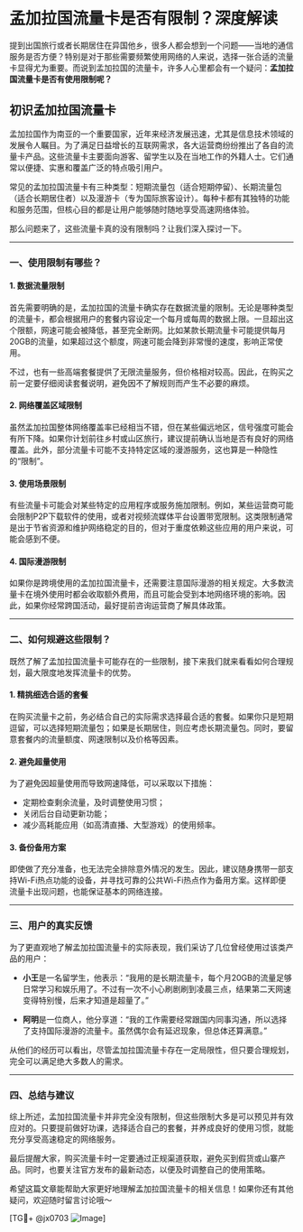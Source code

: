 # 孟加拉国流量卡是否有限制？深度解读

提到出国旅行或者长期居住在异国他乡，很多人都会想到一个问题——当地的通信服务是否方便？特别是对于那些需要频繁使用网络的人来说，选择一张合适的流量卡显得尤为重要。而说到孟加拉国的流量卡，许多人心里都会有一个疑问：**孟加拉国流量卡是否有使用限制呢？**

## 初识孟加拉国流量卡

孟加拉国作为南亚的一个重要国家，近年来经济发展迅速，尤其是信息技术领域的发展令人瞩目。为了满足日益增长的互联网需求，各大运营商纷纷推出了各自的流量卡产品。这些流量卡主要面向游客、留学生以及在当地工作的外籍人士。它们通常以便捷、实惠和覆盖广泛的特点吸引用户。

常见的孟加拉国流量卡有三种类型：短期流量包（适合短期停留）、长期流量包（适合长期居住者）以及漫游卡（专为国际旅客设计）。每种卡都有其独特的功能和服务范围，但核心目的都是让用户能够随时随地享受高速网络体验。

那么问题来了，这些流量卡真的没有限制吗？让我们深入探讨一下。

---

### 一、使用限制有哪些？

#### 1. 数据流量限制
首先需要明确的是，孟加拉国的流量卡确实存在数据流量的限制。无论是哪种类型的流量卡，都会根据用户的套餐内容设定一个每月或每周的数据上限。一旦超出这个限额，网速可能会被降低，甚至完全断网。比如某款长期流量卡可能提供每月20GB的流量，如果超过这个额度，网速可能会降到非常慢的速度，影响正常使用。

不过，也有一些高端套餐提供了无限流量服务，但价格相对较高。因此，在购买之前一定要仔细阅读套餐说明，避免因不了解规则而产生不必要的麻烦。

#### 2. 网络覆盖区域限制
虽然孟加拉国整体网络覆盖率已经相当不错，但在某些偏远地区，信号强度可能会有所下降。如果你计划前往乡村或山区旅行，建议提前确认当地是否有良好的网络覆盖。此外，部分流量卡可能不支持特定区域的漫游服务，这也算是一种隐性的“限制”。

#### 3. 使用场景限制
有些流量卡可能会对某些特定的应用程序或服务施加限制。例如，某些运营商可能会限制P2P下载软件的使用，或者对视频流媒体平台设置带宽限制。这类限制通常是出于节省资源和维护网络稳定的目的，但对于重度依赖这些应用的用户来说，可能会感到不便。

#### 4. 国际漫游限制
如果你是跨境使用的孟加拉国流量卡，还需要注意国际漫游的相关规定。大多数流量卡在境外使用时都会收取额外费用，而且可能会受到本地网络环境的影响。因此，如果你经常跨国活动，最好提前咨询运营商了解具体政策。

---

### 二、如何规避这些限制？

既然了解了孟加拉国流量卡可能存在的一些限制，接下来我们就来看看如何合理规划，最大限度地发挥流量卡的优势。

#### 1. 精挑细选合适的套餐
在购买流量卡之前，务必结合自己的实际需求选择最合适的套餐。如果你只是短期逗留，可以选择短期流量包；如果是长期居住，则应考虑长期流量包。同时，要留意套餐内的流量额度、网速限制以及价格等因素。

#### 2. 避免超量使用
为了避免因超量使用而导致网速降低，可以采取以下措施：
- 定期检查剩余流量，及时调整使用习惯；
- 关闭后台自动更新功能；
- 减少高耗能应用（如高清直播、大型游戏）的使用频率。

#### 3. 备份备用方案
即使做了充分准备，也无法完全排除意外情况的发生。因此，建议随身携带一部支持Wi-Fi热点功能的设备，并寻找可靠的公共Wi-Fi热点作为备用方案。这样即便流量卡出现问题，也能保证基本的网络连接。

---

### 三、用户的真实反馈

为了更直观地了解孟加拉国流量卡的实际表现，我们采访了几位曾经使用过该类产品的用户：

- **小王**是一名留学生，他表示：“我用的是长期流量卡，每个月20GB的流量足够日常学习和娱乐用了。不过有一次不小心刷剧刷到凌晨三点，结果第二天网速变得特别慢，后来才知道是超量了。”
  
- **阿明**是一位商人，他分享道：“我的工作需要经常跟国内同事沟通，所以选择了支持国际漫游的流量卡。虽然偶尔会有延迟现象，但总体还算满意。”

从他们的经历可以看出，尽管孟加拉国流量卡存在一定局限性，但只要合理规划，完全可以满足绝大多数人的需求。

---

### 四、总结与建议

综上所述，孟加拉国流量卡并非完全没有限制，但这些限制大多是可以预见并有效应对的。只要提前做好功课，选择适合自己的套餐，并养成良好的使用习惯，就能充分享受高速稳定的网络服务。

最后提醒大家，购买流量卡时一定要通过正规渠道获取，避免买到假货或山寨产品。同时，也要关注官方发布的最新动态，以便及时调整自己的使用策略。

希望这篇文章能帮助大家更好地理解孟加拉国流量卡的相关信息！如果你还有其他疑问，欢迎随时留言讨论哦～

[TG💪+ @jx0703 ![Image](https://github.com/user-attachments/assets/dbca1d08-cadb-493c-b0ec-ad6f7a83f270)]